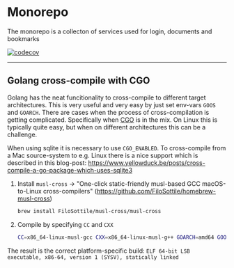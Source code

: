 # Monorepo

The monorepo is a collecton of services used for login, documents and bookmarks

[![codecov](https://codecov.io/gh/bihe/monorepo/branch/main/graph/badge.svg)](https://codecov.io/gh/bihe/monorepo)

<hr/>

## Golang cross-compile with CGO
Golang has the neat funcitionality to cross-compile to different target architectures. This is very useful and very easy by just set env-vars `GOOS` and `GOARCH`. There are cases when the process of cross-compilation is getting complicated. Specifically when [CGO](https://pkg.go.dev/cmd/cgo) is in the mix. On Linux this is typically quite easy, but when on different architectures this can be a challenge.

When using sqlite it is necessary to use `CGO_ENABLED`. To cross-compile from a Mac source-system to e.g. Linux there is a nice support which is described in this blog-post: https://www.yellowduck.be/posts/cross-compile-a-go-package-which-uses-sqlite3

1. Install `musl-cross` -> "One-click static-friendly musl-based GCC macOS-to-Linux cross-compilers" (https://github.com/FiloSottile/homebrew-musl-cross)
   ```bash
   brew install FiloSottile/musl-cross/musl-cross
   ```
2. Compile by specifying `CC` and `CXX`
   ```bash
   CC=x86_64-linux-musl-gcc CXX=x86_64-linux-musl-g++ GOARCH=amd64 GOOS=linux CGO_ENABLED=1 go build -ldflags "-linkmode external -extldflags -static" ./...
   ```

The result is the correct platform-specific build: ```ELF 64-bit LSB executable, x86-64, version 1 (SYSV), statically linked```
